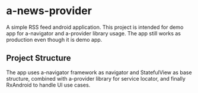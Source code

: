 # a-news-provider

A simple RSS feed android application.
This project is intended for demo app for a-navigator and a-provider library usage.
The app still works as production even though it is demo app.

## Project Structure

The app uses a-navigator framework as navigator and StatefulView as base structure,
combined with a-provider library for service locator,
and finally RxAndroid to handle UI use cases.


